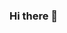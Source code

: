 ### Hi there 👋

<!--
**Zain-Amin/Zain-Amin** is a ✨ _special_ ✨ repository because its `README.md` (this file) appears on your GitHub profile.

Here are some ideas to get you started:

- 🔭 I’m currently working on data analysis in clinical trials
- 🌱 I’m currently learning python
- 👯 I’m looking to collaborate on projects in public health domain
- 🤔 I’m looking for help with understanding coding better
- 💬 Ask me about coding, projects etc
- 📫 How to reach me: 6166@students.riphah.edu.pk
- 😄 Pronouns: he/him
- ⚡ Fun fact: I am a pharmacist by profession learning data science
-->
